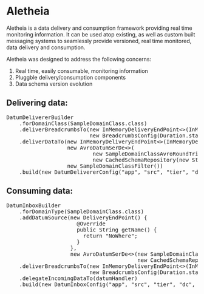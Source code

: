 Aletheia
========

Aletheia is a data delivery and consumption framework providing real time monitoring information. It can be used atop existing, as well as custom built messaging systems to seamlessly provide versioned, real time monitored, data delivery and consumption.

Aletheia was designed to address the following concerns:

 1. Real time, easily consumable, monitoring information
 2. Pluggble delivery/consumption components
 3. Data schema version evolution


Delivering data:
-----------------

<pre>
DatumDelivererBuilder
    .forDomainClass(SampleDomainClass.class)
    .deliverBreadcrumbsTo(new InMemoryDeliveryEndPoint<>(InMemoryDeliveryEndPoint.Encoding.String),
                          new BreadcrumbsConfig(Duration.standardSeconds(30), Duration.standardSeconds(30)))
    .deliverDataTo(new InMemoryDeliveryEndPoint<>(InMemoryDeliveryEndPoint.Encoding.DatumEnvelope),
                   new AvroDatumSerDe<>(
                           new SampleDomainClassAvroRoundTripProjector(),
                           new CachedSchemaRepository(new StaticDatumAvroSchemaRepository())),
                   new SampleDomainClassFilter())
    .build(new DatumDelivererConfig("app", "src", "tier", "dc", 1, "originalHostname"));
</pre>

Consuming data:
---------------

<pre>
DatumInboxBuilder
    .forDomainType(SampleDomainClass.class)
    .addDatumSource(new DeliveryEndPoint() {
                      @Override
                      public String getName() {
                        return "NoWhere";
                      }
                    },
                    new AvroDatumSerDe<>(new SampleDomainClassAvroRoundTripProjector(),
                                         new CachedSchemaRepository(new StaticDatumAvroSchemaRepository())))
    .deliverBreadcrumbsTo(new InMemoryDeliveryEndPoint<>(InMemoryDeliveryEndPoint.Encoding.String),
                          new BreadcrumbsConfig(Duration.standardSeconds(30), Duration.standardSeconds(30)))
    .delegateIncomingDataTo(datumHandler)
    .build(new DatumInboxConfig("app", "src", "tier", "dc", 1));
</pre>
